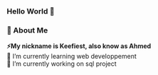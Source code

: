 ### Hello World 👋

<h3>💬 About Me</h3>
<p><strong>⚡My nickname is Keefiest, also know as Ahmed</strong><br>
🌱 I’m currently learning web developpement<br>
🔭 I’m currently working on sql project
</p>
